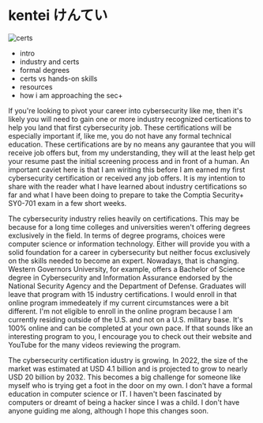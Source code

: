 # kentei  けんてい
![certs](https://github.com/jforrest602/cybersecurity-portfolio/assets/139130645/516dbbf7-bc06-4ee8-a095-32308339cd9e)

- intro 
- industry and certs
- formal degrees
- certs vs hands-on skills
- resources
- how i am approaching the sec+


If you're looking to pivot your career into cybersecurity like me, then it's likely you will need to gain one or more industry recognized certications to help you land that first cybersecurity job. These certifications will be especially important if, like me, you do not have any formal technical education. These certifications are by no means any gaurantee that you will receive job offers but, from my understanding, they will at the least help get your resume past the initial screening process and in front of a human. An important caviet here is that I am wiriting this before I am earned my first cybersecurity certification or received any job offers. It is my intention to share with the reader what I have learned about industry certifications so far and what I have been doing to prepare to take the Comptia Security+ SY0-701 exam in a few short weeks.   

The cybersecurity industry relies heavily on certifications. This may be because for a long time colleges and universities weren't offering degrees exclusively in the field. In terms of degree programs, choices were computer science or information technology. Either will provide you with a solid foundation for a career in cybersecurity but neither focus exclusively on the skills needed to become an expert. Nowadays, that is changing. Western Governors University, for example, offers a Bachelor of Science degree in Cybersecurity and Information Assurance endorsed by the National Security Agency and the Department of Defense. Graduates will leave that program with 15 industry certifications. I would enroll in that online program immedeately if my current circumstances were a bit different. I'm not eligible to enroll in the online program because I am currently residing outside of the U.S. and not on a U.S. military base. It's 100% online and can be completed at your own pace. If that sounds like an interesting program to you, I encourage you to check out their website and YouTube for the many videos reviewing the program.   

The cybersecurity certification idustry is growing. In 2022, the size of the market was estimated at USD 4.1 billion and is projected to grow to nearly USD 20 billion by 2032. This becomes a big challenge for someone like myself who is trying get a foot in the door on my own. I don't have a formal education in computer science or IT. I haven't been fascinated by computers or dreamt of being a hacker since I was a child. I don't have anyone guiding me along, although I hope this changes soon. 
